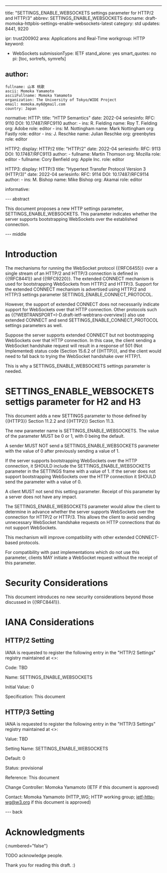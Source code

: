 ---
title: "SETTINGS_ENABLE_WEBSOCKETS settings parameter for HTTP/2 and HTTP/3"
abbrev: SETTINGS_ENABLE_WEBSOCKETS
docname: draft-momoka-httpbis-settings-enable-websockets-latest
category: std
updates: 8441, 9220

ipr: trust200902
area: Applications and Real-Time
workgroup: HTTP
keyword:
  - WebSockets
submissionType:
  IETF
stand_alone: yes
smart_quotes: no
pi: [toc, sortrefs, symrefs]

author:
 -
    fullname: 山本 桃歌
    ascii: Momoka Yamamoto
    asciiFullname: Momoka Yamamoto
    organization: The University of Tokyo/WIDE Project
    email: momoka.my6@gmail.com
    country: Japan



normative:
  HTTP:
    title: "HTTP Semantics"
    date: 2022-04
    seriesinfo:
      RFC: 9110
      DOI: 10.17487/RFC9110
    author:
      -
          ins: R. Fielding
          name: Roy T. Fielding
          org: Adobe
          role: editor
      -
          ins: M. Nottingham
          name: Mark Nottingham
          org: Fastly
          role: editor
      -
          ins: J. Reschke
          name: Julian Reschke
          org: greenbytes
          role: editor

  HTTP2:
    display: HTTP/2
    title: "HTTP/2"
    date: 2022-04
    seriesinfo:
      RFC: 9113
      DOI: 10.17487/RFC9113
    author:
      -
          fullname: Martin Thomson
          org: Mozilla
          role: editor
      -
          fullname: Cory Benfield
          org: Apple Inc.
          role: editor

  HTTP3:
    display: HTTP/3
    title: "Hypertext Transfer Protocol Version 3 (HTTP/3)"
    date: 2022-04
    seriesinfo:
      RFC: 9114
      DOI: 10.17487/RFC9114
    author:
      -
          ins: M. Bishop
          name: Mike Bishop
          org: Akamai
          role: editor



informative:




--- abstract

This document proposes a new HTTP settings parameter, SETTINGS_ENABLE_WEBSOCKETS.
This parameter indicates whether the server supports bootstrapping WebSockets over the established connection.


--- middle

# Introduction

The mechanisms for running the WebSocket protocol {{!RFC6455}} over a single stream of an HTTP/2 and HTTP/3 connection is defined in {{!RFC8441}} and {{!RFC9220}}.
The extended CONNECT mechanism is used for bootstrapping WebSockets from HTTP/2 and HTTP/3.
Support for the extended CONNECT mechanism is advertised using HTTP/2 and HTTP/3 settings parameter SETTINGS_ENABLE_CONNECT_PROTOCOL.

However, the support of extended CONNECT does not necessarily indicate support for WebSockets over that HTTP connection.
Other protocols such as {{?WEBTRANSPORT=I-D.draft-ietf-webtrans-overview}} also use extended CONNECT and send SETTINGS_ENABLE_CONNECT_PROTOCOL settings parameters as well.

Suppose the server supports extended CONNECT but not bootstrapping WebSockets over that HTTP connection.
In this case, the client sending a WebSocket handshake request will result in a response of 501 (Not Implemented) status code (Section 15.6.2 of {{HTTP}}),
and the client would need to fall back to trying the WebSocket handshake over HTTP/1.

This is why a SETTINGS_ENABLE_WEBSOCKETS settings parameter is needed.


# SETTINGS_ENABLE_WEBSOCKETS settigs parameter for H2 and H3
This document adds a new SETTINGS parameter to those defined by
{{HTTP3}} Section 11.2.2 and {{HTTP2}} Section 11.3.

The new parameter name is SETTINGS_ENABLE_WEBSOCKETS.
The value of the parameter MUST be 0 or 1, with 0 being the default.

A sender MUST NOT send a SETTINGS_ENABLE_WEBSOCKETS parameter
with the value of 0 after previously sending a value of 1.

If the server supports bootstrapping WebSockets over the HTTP connection,
it SHOULD include the SETTINGS_ENABLE_WEBSOCKETS parameter in the SETTINGS frame with a value of 1.
If the server does not support bootstrapping WebSockets over the HTTP connection it SHOULD send the parameter with a value of 0.

A client MUST not send this setting parameter.
Receipt of this parameter by a server does not have any impact.


The SETTINGS_ENABLE_WEBSOCKETS parameter would allow the client to determine in advance whether the server supports WebSockets over the connection for HTTP/2 or HTTP/3.
This allows the client to avoid sending unnecessary WebSocket handshake requests on HTTP connections that do not support WebSockets.

This mechanism will improve compatibility with other extended CONNECT-based protocols.

For compatibility with past implementations which do not use this parameter,
 clients MAY initiate a WebSocket request without the receipt of this parameter.


# Security Considerations

This document introduces no new security considerations beyond those discussed in {{!RFC8441}}.

# IANA Considerations

## HTTP/2 Setting
IANA is requested to register the following entry in the "HTTP/2 Settings"
registry maintained at <[](https://www.iana.org/assignments/http2-parameters)>:

Code: TBD

Name: SETTINGS_ENABLE_WEBSOCKETS

Initial Value: 0

Specification: This document


## HTTP/3 Setting
IANA is requested to register the following entry in the "HTTP/3 Settings"
registry maintained at <[](https://www.iana.org/assignments/http3-parameters)>:

Value: TBD

Setting Name: SETTINGS_ENABLE_WEBSOCKETS

Default: 0

Status: provisional

Reference: This document

Change Controller: Momoka Yamamoto (IETF if this document is approved)

Contact: Momoka Yamamoto (HTTP_WG; HTTP working group; ietf-http-wg@w3.org if this document is approved)

--- back

# Acknowledgments
{:numbered="false"}

TODO acknowledge people.

Thank you for reading this draft. :)
